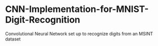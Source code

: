 # CNN-Implementation-for-MNIST-Digit-Recognition
Convolutional Neural Network set up to recognize digits from an MSINT dataset
